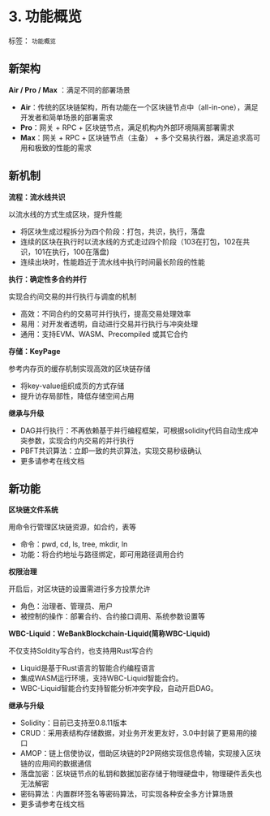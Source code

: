 # 3. 功能概览

标签： ``功能概览``

## 新架构

**Air / Pro / Max** ：满足不同的部署场景

- **Air**：传统的区块链架构，所有功能在一个区块链节点中（all-in-one），满足开发者和简单场景的部署需求
- **Pro**：网关 + RPC + 区块链节点，满足机构内外部环境隔离部署需求
- **Max**：网关 + RPC + 区块链节点（主备） + 多个交易执行器，满足追求高可用和极致的性能的需求

## 新机制

**流程：流水线共识**

以流水线的方式生成区块，提升性能

- 将区块生成过程拆分为四个阶段：打包，共识，执行，落盘
- 连续的区块在执行时以流水线的方式走过四个阶段（103在打包，102在共识，101在执行，100在落盘)
- 连续出块时，性能趋近于流水线中执行时间最长阶段的性能

**执行：确定性多合约并行**

实现合约间交易的并行执行与调度的机制

- 高效：不同合约的交易可并行执行，提高交易处理效率
- 易用：对开发者透明，自动进行交易并行执行与冲突处理
- 通用：支持EVM、WASM、Precompiled 或其它合约

**存储：KeyPage**

参考内存页的缓存机制实现高效的区块链存储

* 将key-value组织成页的方式存储
* 提升访存局部性，降低存储空间占用

**继承与升级**

* DAG并行执行：不再依赖基于并行编程框架，可根据solidity代码自动生成冲突参数，实现合约内交易的并行执行
* PBFT共识算法：立即一致的共识算法，实现交易秒级确认
* 更多请参考在线文档

## 新功能

**区块链文件系统**

用命令行管理区块链资源，如合约，表等

- 命令：pwd, cd, ls, tree, mkdir, ln
- 功能：将合约地址与路径绑定，即可用路径调用合约

**权限治理**

开启后，对区块链的设置需进行多方投票允许

* 角色：治理者、管理员、用户
* 被控制的操作：部署合约、合约接口调用、系统参数设置等

**WBC-Liquid：WeBankBlockchain-Liquid(简称WBC-Liquid)**

不仅支持Soldity写合约，也支持用Rust写合约

- Liquid是基于Rust语言的智能合约编程语言
- 集成WASM运行环境，支持WBC-Liquid智能合约。
- WBC-Liquid智能合约支持智能分析冲突字段，自动开启DAG。

**继承与升级**

* Solidity：目前已支持至0.8.11版本
* CRUD：采用表结构存储数据，对业务开发更友好，3.0中封装了更易用的接口
* AMOP：链上信使协议，借助区块链的P2P网络实现信息传输，实现接入区块链的应用间的数据通信
* 落盘加密：区块链节点的私钥和数据加密存储于物理硬盘中，物理硬件丢失也无法解密
* 密码算法：内置群环签名等密码算法，可实现各种安全多方计算场景
* 更多请参考在线文档